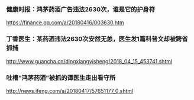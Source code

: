### 健康时报：鸿茅药酒广告违法2630次，谁是它的护身符
https://finance.qq.com/a/20180416/003630.htm
### 丁香医生：某药酒违法2630次安然无恙，医生发1篇科普文却被跨省抓捕
http://www.guancha.cn/dingxiangyisheng/2018_04_15_453741.shtml
### 吐槽“鸿茅药酒”被抓的谭医生走出看守所
http://news.ifeng.com/a/20180417/57651177_0.shtml